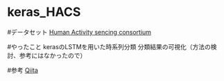 # keras_HACS

#データセット
[Human Activity sencing consortium](http://hasc.jp/)

#やったこと
kerasのLSTMを用いた時系列分類
分類結果の可視化（方法の検討、参考にはなかったので）

#参考
[Qiita](https://qiita.com/gomi-kuzu/items/9ee1fe6c20f6175f3a15)


